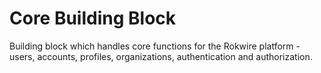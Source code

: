 # Core Building Block
Building block which handles core functions for the Rokwire platform - users, accounts, profiles, organizations, authentication and authorization.
